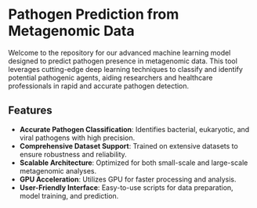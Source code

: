 # Pathogen Prediction from Metagenomic Data

Welcome to the repository for our advanced machine learning model designed to predict pathogen presence in metagenomic data.
This tool leverages cutting-edge deep learning techniques to classify and identify potential pathogenic agents,
aiding researchers and healthcare professionals in rapid and accurate pathogen detection.

## Features

- **Accurate Pathogen Classification**: Identifies bacterial, eukaryotic, and viral pathogens with high precision.
- **Comprehensive Dataset Support**: Trained on extensive datasets to ensure robustness and reliability.
- **Scalable Architecture**: Optimized for both small-scale and large-scale metagenomic analyses.
- **GPU Acceleration**: Utilizes GPU for faster processing and analysis.
- **User-Friendly Interface**: Easy-to-use scripts for data preparation, model training, and prediction.
